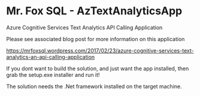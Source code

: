 # Mr. Fox SQL - AzTextAnalyticsApp

Azure Cognitive Services Text Analytics API Calling Application

Please see associated blog post for more information on this application

https://mrfoxsql.wordpress.com/2017/02/23/azure-cognitive-services-text-analytics-an-api-calling-application

If you dont want to build the solution, and just want the app installed, then grab the setup.exe installer and run it!

The solution needs the .Net framework installed on the target machine.
